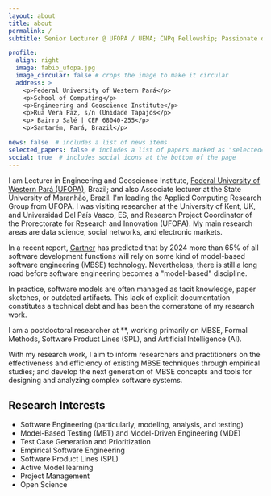 ```yaml
---
layout: about
title: about
permalink: /
subtitle: Senior Lecturer @ UFOPA / UEMA; CNPq Fellowship; Passionate data scientist.

profile:
  align: right
  image: fabio_ufopa.jpg
  image_circular: false # crops the image to make it circular
  address: >
    <p>Federal University of Western Pará</p>
    <p>School of Computing</p>
    <p>Engineering and Geoscience Institute</p>
    <p>Rua Vera Paz, s/n (Unidade Tapajós</p>
    <p> Bairro Salé | CEP 68040-255</p>
    <p>Santarém, Pará, Brazil</p>

news: false  # includes a list of news items
selected_papers: false # includes a list of papers marked as "selected={true}"
social: true  # includes social icons at the bottom of the page
---
```



I am Lecturer in Engineering and Geoscience Institute, [Federal University of Western Pará (UFOPA)](http://www.ufopa.edu.br/ufopa/), Brazil; and also Associate lecturer at the State University of Maranhão, Brazil. I'm leading the Applied Computing Research Group from UFOPA. I was visiting researcher at the University of Kent, UK, and Universidad Del País Vasco, ES, and Research Project Coordinator of the Prorectorate for Research and Innovation (UFOPA). My main research areas are data science, social networks, and electronic markets.

In a recent report, [Gartner](https://www.gartner.com/doc/reprints?id=1-27IIPKYV&ct=210923&st=sb) has 
predicted that by 2024 more than 65% of all software development functions 
will rely on some kind of model-based software engineering (MBSE) technology. 
Nevertheless, there is still a long road before software engineering becomes a "model-based" discipline. 

In practice, software models are often managed as tacit knowledge, paper sketches, or outdated artifacts. 
This lack of explicit documentation constitutes a technical debt and has been the cornerstone of my research work.

I am a postdoctoral researcher at **, 
working primarily on MBSE, Formal Methods, Software Product Lines (SPL), and Artificial Intelligence (AI).

With my research work, I aim to inform researchers and practitioners on the 
effectiveness and efficiency of existing MBSE techniques through empirical studies; 
and develop the next generation of MBSE concepts and tools for 
designing and analyzing complex software systems. 

Research Interests
------

- Software Engineering (particularly, modeling, analysis, and testing)
- Model-Based Testing (MBT) and Model-Driven Engineering (MDE)
- Test Case Generation and Prioritization
- Empirical Software Engineering
- Software Product Lines (SPL)
- Active Model learning
- Project Management
- Open Science

<br/>


[comment]: <> (Write your biography here. Tell the world about yourself. Link to your favorite [subreddit]&#40;http://reddit.com&#41;{:target="\_blank"}. You can put a picture in, too. The code is already in, just name your picture `prof_pic.jpg` and put it in the `img/` folder.)

[comment]: <> (Put your address / P.O. box / other info right below your picture. You can also disable any these elements by editing `profile` property of the YAML header of your `_pages/about.md`. Edit `_bibliography/papers.bib` and Jekyll will render your [publications page]&#40;/al-folio/publications/&#41; automatically.)

[comment]: <> (Link to your social media connections, too. This theme is set up to use [Font Awesome icons]&#40;http://fortawesome.github.io/Font-Awesome/&#41;{:target="\_blank"} and [Academicons]&#40;https://jpswalsh.github.io/academicons/&#41;{:target="\_blank"}, like the ones below. Add your Facebook, Twitter, LinkedIn, Google Scholar, or just disable all of them.)
